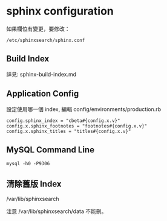 # sphinx configuration

如果欄位有變更，要修改：

    /etc/sphinxsearch/sphinx.conf

## Build Index

詳見: sphinx-build-index.md

## Application Config

設定使用哪一個 index, 編輯 config/environments/production.rb

    config.sphinx_index = "cbeta#{config.x.v}"
    config.x.sphinx_footnotes = "footnotes#{config.x.v}"
    config.x.sphinx_titles = "titles#{config.x.v}"

## MySQL Command Line

    mysql -h0 -P9306

## 清除舊版 Index

/var/lib/sphinxsearch

注意 /var/lib/sphinxsearch/data 不能刪。
